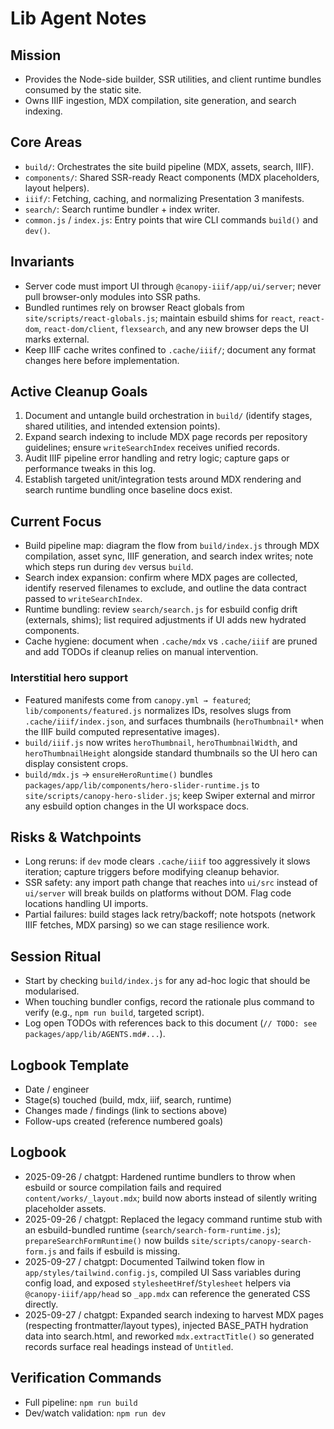Lib Agent Notes
===============

Mission
-------
- Provides the Node-side builder, SSR utilities, and client runtime bundles consumed by the static site.
- Owns IIIF ingestion, MDX compilation, site generation, and search indexing.

Core Areas
----------
- `build/`: Orchestrates the site build pipeline (MDX, assets, search, IIIF).
- `components/`: Shared SSR-ready React components (MDX placeholders, layout helpers).
- `iiif/`: Fetching, caching, and normalizing Presentation 3 manifests.
- `search/`: Search runtime bundler + index writer.
- `common.js` / `index.js`: Entry points that wire CLI commands `build()` and `dev()`.

Invariants
----------
- Server code must import UI through `@canopy-iiif/app/ui/server`; never pull browser-only modules into SSR paths.
- Bundled runtimes rely on browser React globals from `site/scripts/react-globals.js`; maintain esbuild shims for `react`, `react-dom`, `react-dom/client`, `flexsearch`, and any new browser deps the UI marks external.
- Keep IIIF cache writes confined to `.cache/iiif/`; document any format changes here before implementation.

Active Cleanup Goals
--------------------
1. Document and untangle build orchestration in `build/` (identify stages, shared utilities, and intended extension points).
2. Expand search indexing to include MDX page records per repository guidelines; ensure `writeSearchIndex` receives unified records.
3. Audit IIIF pipeline error handling and retry logic; capture gaps or performance tweaks in this log.
4. Establish targeted unit/integration tests around MDX rendering and search runtime bundling once baseline docs exist.

Current Focus
-------------
- Build pipeline map: diagram the flow from `build/index.js` through MDX compilation, asset sync, IIIF generation, and search index writes; note which steps run during `dev` versus `build`.
- Search index expansion: confirm where MDX pages are collected, identify reserved filenames to exclude, and outline the data contract passed to `writeSearchIndex`.
- Runtime bundling: review `search/search.js` for esbuild config drift (externals, shims); list required adjustments if UI adds new hydrated components.
- Cache hygiene: document when `.cache/mdx` vs `.cache/iiif` are pruned and add TODOs if cleanup relies on manual intervention.

### Interstitial hero support
- Featured manifests come from `canopy.yml → featured`; `lib/components/featured.js` normalizes IDs, resolves slugs from `.cache/iiif/index.json`, and surfaces thumbnails (`heroThumbnail*` when the IIIF build computed representative images).
- `build/iiif.js` now writes `heroThumbnail`, `heroThumbnailWidth`, and `heroThumbnailHeight` alongside standard thumbnails so the UI hero can display consistent crops.
- `build/mdx.js` → `ensureHeroRuntime()` bundles `packages/app/lib/components/hero-slider-runtime.js` to `site/scripts/canopy-hero-slider.js`; keep Swiper external and mirror any esbuild option changes in the UI workspace docs.

Risks & Watchpoints
-------------------
- Long reruns: if `dev` mode clears `.cache/iiif` too aggressively it slows iteration; capture triggers before modifying cleanup behavior.
- SSR safety: any import path change that reaches into `ui/src` instead of `ui/server` will break builds on platforms without DOM. Flag code locations handling UI imports.
- Partial failures: build stages lack retry/backoff; note hotspots (network IIIF fetches, MDX parsing) so we can stage resilience work.

Session Ritual
--------------
- Start by checking `build/index.js` for any ad-hoc logic that should be modularised.
- When touching bundler configs, record the rationale plus command to verify (e.g., `npm run build`, targeted script).
- Log open TODOs with references back to this document (`// TODO: see packages/app/lib/AGENTS.md#...`).

Logbook Template
----------------
- Date / engineer
- Stage(s) touched (build, mdx, iiif, search, runtime)
- Changes made / findings (link to sections above)
- Follow-ups created (reference numbered goals)

Logbook
-------
- 2025-09-26 / chatgpt: Hardened runtime bundlers to throw when esbuild or source compilation fails and required `content/works/_layout.mdx`; build now aborts instead of silently writing placeholder assets.
- 2025-09-26 / chatgpt: Replaced the legacy command runtime stub with an esbuild-bundled runtime (`search/search-form-runtime.js`); `prepareSearchFormRuntime()` now builds `site/scripts/canopy-search-form.js` and fails if esbuild is missing.
- 2025-09-27 / chatgpt: Documented Tailwind token flow in `app/styles/tailwind.config.js`, compiled UI Sass variables during config load, and exposed `stylesheetHref`/`Stylesheet` helpers via `@canopy-iiif/app/head` so `_app.mdx` can reference the generated CSS directly.
- 2025-09-27 / chatgpt: Expanded search indexing to harvest MDX pages (respecting frontmatter/layout types), injected BASE_PATH hydration data into search.html, and reworked `mdx.extractTitle()` so generated records surface real headings instead of `Untitled`.

Verification Commands
---------------------
- Full pipeline: `npm run build`
- Dev/watch validation: `npm run dev`
